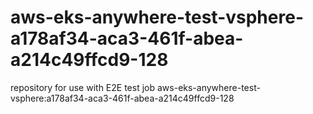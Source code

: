 # aws-eks-anywhere-test-vsphere-a178af34-aca3-461f-abea-a214c49ffcd9-128
repository for use with E2E test job aws-eks-anywhere-test-vsphere:a178af34-aca3-461f-abea-a214c49ffcd9-128
